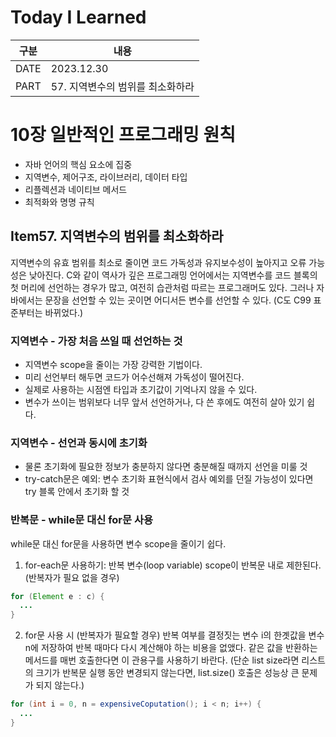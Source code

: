 # Today I Learned

| 구분 | 내용                        |
| ---- | --------------------------|
| DATE | 2023.12.30                |
| PART | 57. 지역변수의 범위를 최소화하라 |

# 10장 일반적인 프로그래밍 원칙
* 자바 언어의 핵심 요소에 집중
* 지역변수, 제어구조, 라이브러리, 데이터 타입
* 리플렉션과 네이티브 메서드
* 최적화와 명명 규칙

## Item57. 지역변수의 범위를 최소화하라 
지역변수의 유효 범위를 최소로 줄이면 코드 가독성과 유지보수성이 높아지고 오류 가능성은 낮아진다. C와 같이 역사가 깊은 프로그래밍 언어에서는 지역변수를 코드 블록의 첫 머리에 선언하는 경우가 많고, 여전히 습관처럼 따르는 프로그래머도 있다. 그러나 자바에서는 문장을 선언할 수 있는 곳이면 어디서든 변수를 선언할 수 있다. (C도 C99 표준부터는 바뀌었다.)

### 지역변수 - 가장 처음 쓰일 때 선언하는 것
* 지역변수 scope을 줄이는 가장 강력한 기법이다. 
* 미리 선언부터 해두면 코드가 어수선해져 가독성이 떨어진다. 
* 실제로 사용하는 시점엔 타입과 초기값이 기억나지 않을 수 있다. 
* 변수가 쓰이는 범위보다 너무 앞서 선언하거나, 다 쓴 후에도 여전히 살아 있기 쉽다.

### 지역변수 - 선언과 동시에 초기화 
* 물론 초기화에 필요한 정보가 충분하지 않다면 충분해질 때까지 선언을 미룰 것
* try-catch문은 예외: 변수 초기화 표현식에서 검사 예외를 던질 가능성이 있다면 try 블록 안에서 초기화 할 것 

### 반복문 - while문 대신 for문 사용
while문 대신 for문을 사용하면 변수 scope을 줄이기 쉽다. 

1. for-each문 사용하기: 반복 변수(loop variable) scope이 반복문 내로 제한된다. (반복자가 필요 없을 경우)
```java
for (Element e : c) {
  ...
}
```

2. for문 사용 시 (반복자가 필요할 경우)
반복 여부를 결정짓는 변수 i의 한곗값을 변수 n에 저장하여 반복 때마다 다시 계산해야 하는 비용을 없앴다. 같은 값을 반환하는 메서드를 매번 호출한다면 이 관용구를 사용하기 바란다. (단순 list size라면 리스트의 크기가 반복문 실행 동안 변경되지 않는다면, list.size() 호출은 성능상 큰 문제가 되지 않는다.)
```java
for (int i = 0, n = expensiveCoputation(); i < n; i++) {
  ...
}
```